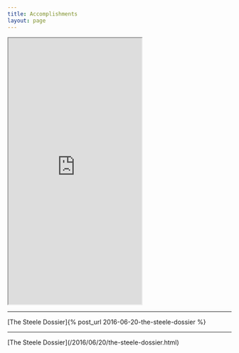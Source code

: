 ```yaml
---
title: Accomplishments
layout: page
---
```


<iframe class="scribd_iframe_embed" data-aspect-ratio="0.7729220222793488" data-auto-height="true" height="600" loading="lazy" src="https://www.scribd.com/embeds/493046695/content?start_page=1&view_mode=scroll&access_key=key-ZduaW3Kwa4lhO6prhjsF" tabindex="0" title="Trump’s Accomplishments as of August 2020"></iframe>

<hr>
[The Steele Dossier]{% post_url 2016-06-20-the-steele-dossier %}
<hr>
[The Steele Dossier](/2016/06/20/the-steele-dossier.html)
